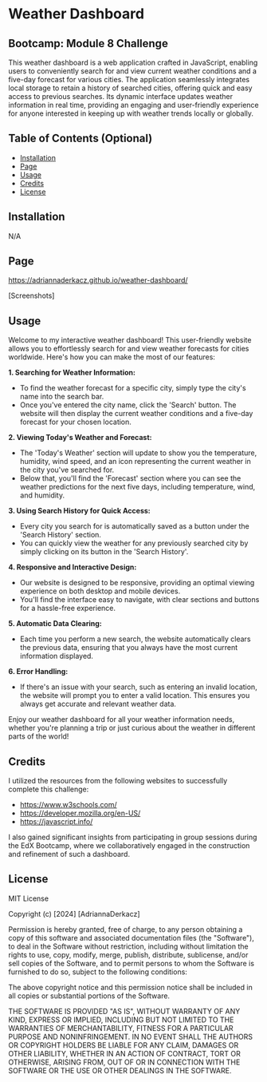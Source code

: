 # Weather Dashboard
## Bootcamp: Module 8 Challenge
This weather dashboard is a web application crafted in JavaScript, enabling users to conveniently search for and view current weather conditions and a five-day forecast for various cities. The application seamlessly integrates local storage to retain a history of searched cities, offering quick and easy access to previous searches. Its dynamic interface updates weather information in real time, providing an engaging and user-friendly experience for anyone interested in keeping up with weather trends locally or globally.

## Table of Contents (Optional)
- [Installation](#installation)
- [Page](#page)
- [Usage](#usage)
- [Credits](#credits)
- [License](#license)

## Installation
N/A

## Page
https://adriannaderkacz.github.io/weather-dashboard/

[Screenshots]

## Usage
Welcome to my interactive weather dashboard! This user-friendly website allows you to effortlessly search for and view weather forecasts for cities worldwide. Here's how you can make the most of our features:

**1. Searching for Weather Information:**
- To find the weather forecast for a specific city, simply type the city's name into the search bar.
- Once you've entered the city name, click the 'Search' button. The website will then display the current weather conditions and a five-day forecast for your chosen location.

**2. Viewing Today's Weather and Forecast:**
- The 'Today's Weather' section will update to show you the temperature, humidity, wind speed, and an icon representing the current weather in the city you've searched for.
- Below that, you'll find the 'Forecast' section where you can see the weather predictions for the next five days, including temperature, wind, and humidity.

**3. Using Search History for Quick Access:**
- Every city you search for is automatically saved as a button under the 'Search History' section.
- You can quickly view the weather for any previously searched city by simply clicking on its button in the 'Search History'.

**4. Responsive and Interactive Design:**
- Our website is designed to be responsive, providing an optimal viewing experience on both desktop and mobile devices.
- You'll find the interface easy to navigate, with clear sections and buttons for a hassle-free experience.

**5. Automatic Data Clearing:**
- Each time you perform a new search, the website automatically clears the previous data, ensuring that you always have the most current information displayed.

**6. Error Handling:**
- If there's an issue with your search, such as entering an invalid location, the website will prompt you to enter a valid location. This ensures you always get accurate and relevant weather data.

Enjoy our weather dashboard for all your weather information needs, whether you're planning a trip or just curious about the weather in different parts of the world!

## Credits
I utilized the resources from the following websites to successfully complete this challenge:
- https://www.w3schools.com/
- https://developer.mozilla.org/en-US/
- https://javascript.info/

I also gained significant insights from participating in group sessions during the EdX Bootcamp, where we collaboratively engaged in the construction and refinement of such a dashboard.

## License
MIT License

Copyright (c) [2024] [AdriannaDerkacz]

Permission is hereby granted, free of charge, to any person obtaining a copy
of this software and associated documentation files (the "Software"), to deal in the Software without restriction, including without limitation the rights to use, copy, modify, merge, publish, distribute, sublicense, and/or sell copies of the Software, and to permit persons to whom the Software is
furnished to do so, subject to the following conditions:

The above copyright notice and this permission notice shall be included in all copies or substantial portions of the Software.

THE SOFTWARE IS PROVIDED "AS IS", WITHOUT WARRANTY OF ANY KIND, EXPRESS OR
IMPLIED, INCLUDING BUT NOT LIMITED TO THE WARRANTIES OF MERCHANTABILITY,
FITNESS FOR A PARTICULAR PURPOSE AND NONINFRINGEMENT. IN NO EVENT SHALL THE
AUTHORS OR COPYRIGHT HOLDERS BE LIABLE FOR ANY CLAIM, DAMAGES OR OTHER
LIABILITY, WHETHER IN AN ACTION OF CONTRACT, TORT OR OTHERWISE, ARISING FROM, OUT OF OR IN CONNECTION WITH THE SOFTWARE OR THE USE OR OTHER DEALINGS IN THE SOFTWARE.
